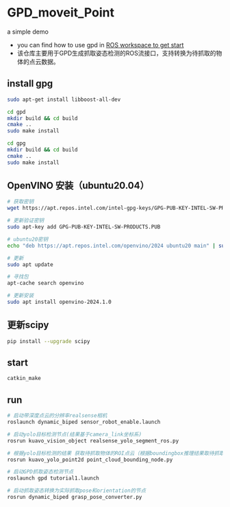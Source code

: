 # GPD_moveit_Point
a simple demo

* you can find how to use gpd in [ROS workspace to get start](https://blog.csdn.net/Eeko_x/article/details/104835154)
* 该仓库主要用于GPD生成抓取姿态检测的ROS流接口，支持转换为待抓取的物体的点云数据。

## install gpg 
```bash
sudo apt-get install libboost-all-dev

cd gpd
mkdir build && cd build
cmake ..
sudo make install

cd gpg
mkdir build && cd build
cmake ..
sudo make install
```
## OpenVINO 安装（ubuntu20.04）
```bash
# 获取密钥
wget https://apt.repos.intel.com/intel-gpg-keys/GPG-PUB-KEY-INTEL-SW-PRODUCTS.PUB

# 更新验证密钥
sudo apt-key add GPG-PUB-KEY-INTEL-SW-PRODUCTS.PUB

# ubuntu20密钥
echo "deb https://apt.repos.intel.com/openvino/2024 ubuntu20 main" | sudo tee /etc/apt/sources.list.d/intel-openvino-2024.list

# 更新
sudo apt update

# 寻找包
apt-cache search openvino

# 更新安装
sudo apt install openvino-2024.1.0
```
## 更新scipy
```bash
pip install --upgrade scipy
```

## start
```bash
catkin_make
```

## run
```bash
# 启动带深度点云的分辨率realsense相机
roslaunch dynamic_biped sensor_robot_enable.launch

# 启动yolo目标检测节点(结果基于camera_link坐标系)
rosrun kuavo_vision_object realsense_yolo_segment_ros.py 

# 根据yolo目标检测的结果 获取待抓取物体的ROI点云（根据boundingbox推理结果取待抓取的点云）
rosrun kuavo_yolo_point2d point_cloud_bounding_node.py

# 启动GPD抓取姿态检测节点
roslaunch gpd tutorial1.launch

# 启动抓取姿态转换为实际抓取pose和orientation的节点
rosrun dynamic_biped grasp_pose_converter.py
```